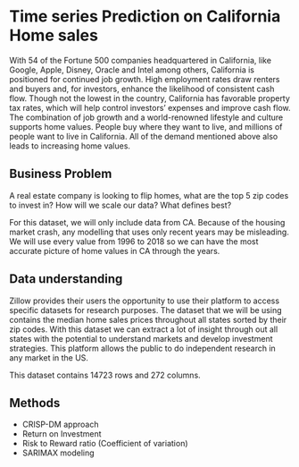 

# Time series Prediction on California Home sales

With 54 of the Fortune 500 companies headquartered in California, like Google, Apple, Disney, Oracle and Intel among others, California is positioned for continued job growth. High employment rates draw renters and buyers and, for investors, enhance the likelihood of consistent cash flow. Though not the lowest in the country, California has favorable property tax rates, which will help control investors’ expenses and improve cash flow. The combination of job growth and a world-renowned lifestyle and culture supports home values. People buy where they want to live, and millions of people want to live in California. All of the demand mentioned above also leads to increasing home values.


## Business Problem

A real estate company is looking to flip homes, what are the top 5 zip codes to invest in? How will we scale our data? What defines best?

For this dataset, we will only include data from CA. Because of the housing market crash, any modelling that uses only recent years may be misleading. We will use every value from 1996 to 2018 so we can have the most accurate picture of home values in CA through the years.


## Data understanding

Zillow provides their users the opportunity to use their platform to access specific datasets for research purposes. The dataset that we will be using contains the median home sales prices throughout all states sorted by their zip codes. With this dataset we can extract a lot of insight through out all states with the potential to understand markets and develop investment strategies. This platform allows the public to do independent research in any market in the US.

This dataset contains 14723 rows and 272 columns.

## Methods

- CRISP-DM approach
- Return on Investment
- Risk to Reward ratio (Coefficient of variation)
- SARIMAX modeling

